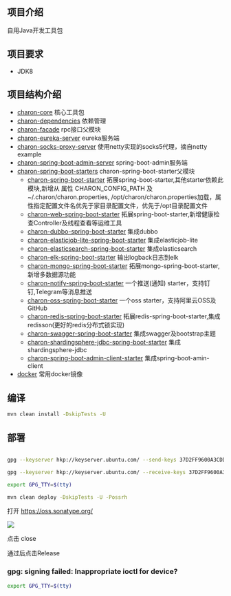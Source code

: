 ## 项目介绍

自用Java开发工具包

## 项目要求

- JDK8

## 项目结构介绍

- [charon-core](./charon-core) 核心工具包
- [charon-dependencies](./charon-charon-dependencies) 依赖管理
- [charon-facade](./charon-facade)  rpc接口父模块
- [charon-eureka-server](./charon-eureka-server) eureka服务端
- [charon-socks-proxy-server](./charon-socks-proxy-server)  使用netty实现的socks5代理，摘自netty example
- [charon-spring-boot-admin-server](./charon-spring-boot-admin-server) spring-boot-admin服务端
- [charon-spring-boot-starters](./charon-spring-boot-starters)  charon-spring-boot-starter父模块
    - [charon-spring-boot-starter](./charon-spring-boot-starters/charon-spring-boot-starter)
      拓展spring-boot-starter,其他starter依赖此模块,新增从 属性 CHARON_CONFIG_PATH 及 ~/.charon/charon.properties,
      /opt/charon/charon.properties加载，属性指定配置文件名优先于家目录配置文件，优先于/opt目录配置文件
    - [charon-web-spring-boot-starter](./charon-spring-boot-starters/charon-web-spring-boot-starter)
      拓展spring-boot-starter,新增健康检查Controller及线程查看等运维工具
    - [charon-dubbo-spring-boot-starter](./charon-spring-boot-starters/charon-dubbo-spring-boot-starter) 集成dubbo
    - [charon-elasticjob-lite-spring-boot-starter](./charon-spring-boot-starters/charon-elasticjob-lite-spring-boot-starter)
      集成elasticjob-lite
    - [charon-elasticsearch-spring-boot-starter](./charon-spring-boot-starters/charon-elasticsearch-spring-boot-starter)
      集成elasticsearch
    - [charon-elk-spring-boot-starter](./charon-spring-boot-starters/charon-elk-spring-boot-starter) 输出logback日志到elk
    - [charon-mongo-spring-boot-starter](./charon-spring-boot-starters/charon-mongo-spring-boot-starter)
      拓展mongo-spring-boot-starter,新增多数据源功能
    - [charon-notify-spring-boot-starter](./charon-spring-boot-starters/charon-notify-spring-boot-starter) 一个推送(通知)
      starter，支持钉钉,Telegram等消息推送
    - [charon-oss-spring-boot-starter](./charon-spring-boot-starters/charon-oss-spring-boot-starter) 一个oss
      starter，支持阿里云OSS及GitHub
    - [charon-redis-spring-boot-starter](./charon-spring-boot-starters/charon-redis-spring-boot-starter)
      拓展redis-spring-boot-starter,集成redisson(更好的redis分布式锁实现)
    - [charon-swagger-spring-boot-starter](./charon-spring-boot-starters/charon-swagger-spring-boot-starter)
      集成swagger及bootstrap主题
    - [charon-shardingsphere-jdbc-spring-boot-starter](./charon-spring-boot-starters/charon-shardingsphere-jdbc-spring-boot-starter)
      集成shardingsphere-jdbc
    - [charon-spring-boot-admin-client-starter](./charon-spring-boot-starters/charon-spring-boot-admin-client-starter)
      集成spring-boot-amin-client
- [docker](./docker) 常用docker镜像

## 编译

```bash
mvn clean install -DskipTests -U
```

## 部署

```bash

gpg --keyserver hkp://keyserver.ubuntu.com/ --send-keys 37D2FF9600A3CDD5482C4A1A368EBC0194F0DE96

gpg --keyserver hkp://keyserver.ubuntu.com/ --receive-keys 37D2FF9600A3CDD5482C4A1A368EBC0194F0DE96

export GPG_TTY=$(tty)

mvn clean deploy -DskipTests -U -Possrh
```

打开 https://oss.sonatype.org/

![](https://harvies-oss.oss-cn-hangzhou.aliyuncs.com/2021/07/08/20215408225400005-image.png)

点击 close

通过后点击Release

### gpg: signing failed: Inappropriate ioctl for device?

```bash
export GPG_TTY=$(tty)
```
